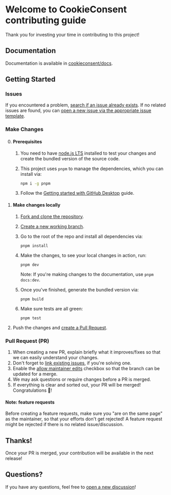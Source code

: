 # Welcome to CookieConsent contributing guide

Thank you for investing your time in contributing to this project!

## Documentation

Documentation is available in [cookieconsent/docs](/docs/).

## Getting Started

### Issues

If you encountered a problem, [search if an issue already exists](https://github.com/orestbida/cookieconsent/issues). If no related issues are found, you can [open a new issue via the appropriate issue template](https://github.com/orestbida/cookieconsent/issues/new/choose).

### Make Changes

0. #### Prerequisites

    1. You need to have [node.js LTS](https://nodejs.org/en/download/) installed to test your changes and create the bundled version of the source code.

    2. This project uses `pnpm` to manage the dependencies, which you can install via:
        ```bash
        npm i -g pnpm
        ```

    3. Follow the [Getting started with GitHub Desktop](https://docs.github.com/en/desktop/installing-and-configuring-github-desktop/overview/getting-started-with-github-desktop) guide.

1. #### Make changes locally

    1. [Fork and clone the repository](https://docs.github.com/en/desktop/contributing-and-collaborating-using-github-desktop/adding-and-cloning-repositories/cloning-and-forking-repositories-from-github-desktop).

    2. [Create a new working branch](https://docs.github.com/en/pull-requests/collaborating-with-pull-requests/proposing-changes-to-your-work-with-pull-requests/creating-and-deleting-branches-within-your-repository).

    3. Go to the root of the repo and install all dependencies via:

        ```
        pnpm install
        ```

    4. Make the changes, to see your local changes in action, run:

        ```
        pnpm dev
        ```

        Note: If you're making changes to the documentation, use `pnpm docs:dev`.

    5. Once you've finished, generate the bundled version via:

        ```
        pnpm build
        ```
    6. Make sure tests are all green:

        ```
        pnpm test
        ```

3. Push the changes and [create a Pull Request](https://docs.github.com/en/pull-requests/collaborating-with-pull-requests/proposing-changes-to-your-work-with-pull-requests/creating-a-pull-request).

### Pull Request (PR)

1. When creating a new PR, explain briefly what it improves/fixes so that we can easily understand your changes.
2. Don't forget to [link existing issues](https://docs.github.com/en/issues/tracking-your-work-with-issues/linking-a-pull-request-to-an-issue), if you're solving one.
3. Enable the [allow maintainer edits](https://docs.github.com/en/pull-requests/collaborating-with-pull-requests/working-with-forks/allowing-changes-to-a-pull-request-branch-created-from-a-fork) checkbox so that the branch can be updated for a merge.
4. We may ask questions or require changes before a PR is merged.
5. If everything is clear and sorted out, your PR will be merged! Congratulations 🎉!

#### Note: feature requests

Before creating a feature requests, make sure you "are on the same page" as the maintainer, so that your efforts don't get rejected! A feature request might be rejected if there is no  related issue/discussion.

## Thanks!

Once your PR is merged, your contribution will be available in the next release!

## Questions?

If you have any questions, feel free to [open a new discussion](https://github.com/orestbida/cookieconsent/discussions/new/choose)!